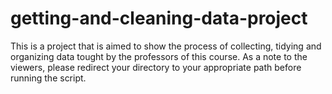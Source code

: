 # getting-and-cleaning-data-project
This is a project that is aimed to show the process of collecting, tidying and organizing data tought by the professors of this course. As a note to the viewers, please redirect your directory to your appropriate path before running the script.

